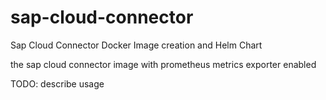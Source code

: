 # sap-cloud-connector
Sap Cloud Connector Docker Image creation and Helm Chart


the sap cloud connector image with prometheus metrics exporter enabled


TODO: describe usage

